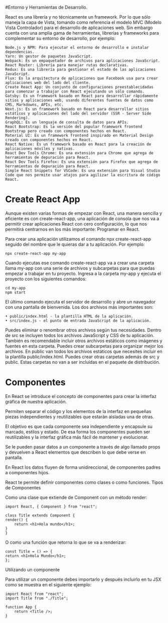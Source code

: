 #Entorno y Herramientas de Desarrollo.

React es una librería y no técnicamente un framework. Por lo que sólo maneja la capa de Vista, tomando como referencia el modelo MVC (Modelo Vista Controlador) para el desarrollo de aplicaciones web. Sin embargo cuenta con una amplia gama de herramientas, librerías y frameworks para complementar su entorno de desarrollo, por ejemplo:

    Node.js y NPM: Para ejecutar el entorno de desarrollo e instalar dependencias. 
    Yarn: Un gestor de paquetes JavaScript. 
    Webpack: Es un empaquetador de archivos para aplicaciones JavaScript. 
    React Router: Librería para manejar rutas declarativas. 
    Redux: Es una librería para gestionar el estado de las aplicaciones JavaScript. 
    Flux: Es la arquitectura de aplicaciones que Facebook usa para crear aplicaciones web del lado del cliente. 
    Create React App: Un conjunto de configuraciones preestablecidadas para comenzar a trabajar con React ejecutando un sólo comando. 
    Gatsby: Es un framework basado en React para desarrollar rápidamente sitios y aplicaciones web, usando diferentes fuentes de datos como CMS, Markdowns, APIs, etc. 
    Next.js: Es un framework basado en React para desarrollar sitios estáticos y aplicaciones del lado del servidor (SSR - Server Side Rendering). 
    GraphQL: Es un lenguaje de consulta de datos para APIs. 
    React Bootstrap: Es la versión del popular framework frontend Bootstrap pero creado con componentes hechos en React. 
    Material UI: Es un framework frontend inspirado en Material Design creado con componentes hechos en React. 
    React Native: Es un framework basado en React para la creación de aplicaciones móviles y nativas. 
    React Dev Tools Chrome: Es una extensión para Chrome que agrega de herramientas de depuración para React. 
    React Dev Tools Firefox: Es una extensión para Firefox que agrega de herramientas de depuración para React. 
    Simple React Snippets for VSCode: Es una extensión para Visual Studio Code que nos permite usar atajos para agilizar la escritura de código React. 

# Create React App

Aunque existen varias formas de empezar con React, una manera sencilla y eficiente es con create-react-app, una aplicación de consola que nos va a permitir crear aplicaciones React con cero configuración, lo que nos permitirá centrarnos en los más importante: Programar en React.

Para crear una aplicación utilizamos el comando npx create-react-app seguido del nombre que le quieras dar a tu aplicación. Por ejemplo:
    
    npx create-react-app my-app

Cuando ejecutas ese comando create-react-app va a crear una carpeta llama my-app con una serie de archivos y subcarpetas para que puedas empezar a trabajar en tu proyecto.
Ingresa a la carpeta my-app y ejecuta el proyecto con los siguientes comandos:

    cd my-app
    npm start

El último comando ejecuta el servidor de desarrollo y abre un navegador con una pantalla de bienvenida. Los dos archivos más importantes son:

    • public/index.html - la plantilla HTML de la aplicación. 
    • src/index.js - el punto de entrada JavaScript de la aplicación. 
    
Puedes eliminar o renombrar otros archivos según tus necesidades.
Dentro de src se incluyen todos los archivos JavaScript y CSS de tu aplicación.
También es recomendable incluir otros archivos estáticos como imágenes y fuentes en esta carpeta. Puedes crear subcarpetas para organizar mejor los archivos.
En public van todos los archivos estáticos que necesites incluir en la plantilla public/index.html.
Puedes crear otras carpetas además de src y public. Estas carpetas no van a ser incluídas en el paquete de distribución.

# Componentes

En React se introduce el concepto de componentes para crear la interfaz gráfica de nuestra aplicación.

Permiten separar el código y los elementos de la interfaz en pequeñas piezas independientes y reutilizables que estarán aisladas una de otras.

El objetivo es que cada componente sea independiente y encapsule su marcado, estilos y estado. De esa forma los componentes pueden ser reutilizables y la interfaz gráfica más fácil de mantener y evolucionar.

Se le pueden pasar datos a un componente a través de algo llamado props y devuelven a React elementos que describen lo que debe verse en pantalla.

En React los datos fluyen de forma unidireccional, de componentes padres a componentes hijos.

React te permite definir componentes como clases o como funciones.
Tipos de Componentes

Como una clase que extiende de Component con un método render:

    import React, { Component } from "react";

    class Title extends Component {
    render() {
        return <h1>Hola mundo</h1>;
    }
    }

O como una función que retorna lo que se va a renderizar:

    const Title = () => {
    return <h1>Hola Mundo</h1>;
    };

Utilizando un componente

Para utilizar un componente debes importarlo y después incluirlo en tu JSX como se muestra en el siguiente ejemplo:

    import React from "react";
    import Title from "./Title";

    function App {
        return <Title />;
    }

